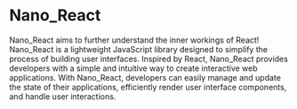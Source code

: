 # Nano_React
Nano_React aims to further understand the inner workings of React!
Nano_React is a lightweight JavaScript library designed to simplify the process of building user interfaces. Inspired by React, Nano_React provides developers with a simple and intuitive way to create interactive web applications. With Nano_React, developers can easily manage and update the state of their applications, efficiently render user interface components, and handle user interactions.
